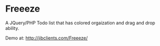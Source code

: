 Freeeze
=======

A JQuery/PHP Todo list that has colored orgaization and drag and drop ability.

Demo at: http://jibclients.com/Freeeze/

